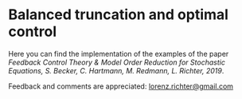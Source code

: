# Balanced truncation and optimal control

Here you can find the implementation of the examples of the paper *Feedback Control Theory & Model Order Reduction for Stochastic Equations, S. Becker, C. Hartmann, M. Redmann, L. Richter, 2019*.

Feedback and comments are appreciated: lorenz.richter@gmail.com